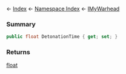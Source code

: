 ← [Index](Api-Index) ← [Namespace Index](Namespace-Index) ← [IMyWarhead](Sandbox.ModAPI.Ingame.IMyWarhead)

### Summary

```csharp
public float DetonationTime { get; set; }
```

### Returns

[float](https://docs.microsoft.com/en-us/dotnet/api/system.single?view=netframework-4.6)


